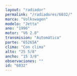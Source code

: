 ```yaml
---
layout: "radiador"
permalink: "/radiadores/6032/"
marca: "Volkswagen"
modelo: "Jetta"
ano: "1996"
motor: "V6 2.8"
transmision: "Automática"
parte: "65265A"
clima: "Con clima"
alto: "25 5/8"
ancho: "15 3/8"
observaciones: ""
id: "6032"
---
```


